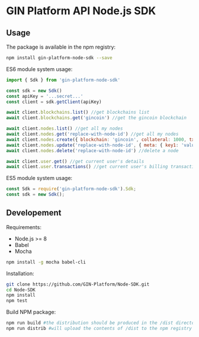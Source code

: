 GIN Platform API Node.js SDK
============================

Usage
-----

The package is available in the npm registry:

```bash
npm install gin-platform-node-sdk --save
```

ES6 module system usage:

```js
import { Sdk } from 'gin-platform-node-sdk'

const sdk = new Sdk()
const apiKey = '...secret...'
const client = sdk.getClient(apiKey)

await client.blockchains.list() //get blockchains list
await client.blockchains.get('gincoin') //get the gincoin blockchain

await client.nodes.list() //get all my nodes
await client.nodes.get('replace-with-node-id') //get all my nodes
await client.nodes.create({ blockchain: 'gincoin', collateral: 1000, txid: 'tx-id-here', dedicated: true }) //create a node
await client.nodes.update('replace-with-node-id', { meta: { key1: 'value1' } }) //update a node
await client.nodes.delete('replace-with-node-id') //delete a node

await client.user.get() //get current user's details
await client.user.transactions() //get current user's billing transactions
```

ES5 module system usage:

```js
const Sdk = require('gin-platform-node-sdk').Sdk;
const sdk = new Sdk();
```

Developement
------------
Requirements:

- Node.js >= 8
- Babel
- Mocha

```bash
npm install -g mocha babel-cli
```

Installation:

```bash
git clone https://github.com/GIN-Platform/Node-SDK.git
cd Node-SDK
npm install
npm test
```

Build NPM package:

```bash
npm run build #the distribution should be produced in the /dist directory
npm run distrib #will upload the contents of /dist to the npm registry
```